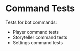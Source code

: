 # Command Tests

Tests for bot commands:

- Player command tests
- Storyteller command tests
- Settings command tests
